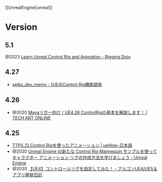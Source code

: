 [[UnrealEngine|unreal]]

# Version
## 5.1
@2023 [Learn Unreal Control Rig and Animation - Rigging Dojo](https://www.riggingdojo.com/2022/11/01/learn-unreal-control-rig-and-animation/)

## 4.27
- [seiko_dev_memo - [UE4]Control Rig機能調査](https://sites.google.com/site/seikodevmemo/top/UE4AC2019-2-1224-ConrtolRig-Main)
## 4.26
- @2020 [Mayaリガー向け！UE4.26 ControlRigの基本を解説します！ | TECH ART ONLINE](https://tech-art.online/basic-ue4rig-mayarig/)
## 4.25
- [TTPS_12.Control Rigを使ったアニメーション | ueHow-日本語](https://uehow.web.fc2.com/Contents/Jpn/UE4/Tutorial/MGM_SampleTPS/12_ControlRig.html)
- @2020 [Unreal Engine の新たな Control Rig Mannequin サンプルを使ってキャラクター アニメーション リグの作成方法を学びましょう - Unreal Engine](https://www.unrealengine.com/ja/tech-blog/learn-how-to-create-a-character-animation-rig-with-unreal-engine-s-new-control-rig-mannequin-sample)
- @2020 [【UE4】コントロールリグを設定してみた！ - アルゴンUE4/UE5＆アプリ開発日記](https://argonauts.hatenablog.jp/entry/2020/09/13/205227)

